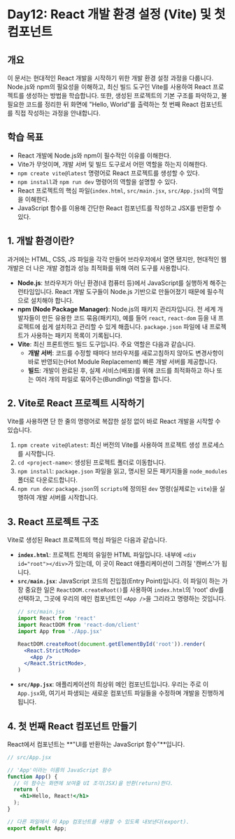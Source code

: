 # Day12: React 개발 환경 설정 (Vite) 및 첫 컴포넌트

## 개요

이 문서는 현대적인 React 개발을 시작하기 위한 개발 환경 설정 과정을 다룹니다. Node.js와 npm의 필요성을 이해하고, 최신 빌드 도구인 Vite를 사용하여 React 프로젝트를 생성하는 방법을 학습합니다. 또한, 생성된 프로젝트의 기본 구조를 파악하고, 불필요한 코드를 정리한 뒤 화면에 "Hello, World"를 출력하는 첫 번째 React 컴포넌트를 직접 작성하는 과정을 안내합니다.

## 학습 목표

* React 개발에 Node.js와 npm이 필수적인 이유를 이해한다.
* Vite가 무엇이며, 개발 서버 및 빌드 도구로서 어떤 역할을 하는지 이해한다.
* `npm create vite@latest` 명령어로 React 프로젝트를 생성할 수 있다.
* `npm install`과 `npm run dev` 명령어의 역할을 설명할 수 있다.
* React 프로젝트의 핵심 파일(`index.html`, `src/main.jsx`, `src/App.jsx`)의 역할을 이해한다.
* JavaScript 함수를 이용해 간단한 React 컴포넌트를 작성하고 JSX를 반환할 수 있다.

## 1. 개발 환경이란?

과거에는 HTML, CSS, JS 파일을 각각 만들어 브라우저에서 열면 됐지만, 현대적인 웹 개발은 더 나은 개발 경험과 성능 최적화를 위해 여러 도구를 사용합니다.

* **Node.js**: 브라우저가 아닌 환경(내 컴퓨터 등)에서 JavaScript를 실행하게 해주는 런타임입니다. React 개발 도구들이 Node.js 기반으로 만들어졌기 때문에 필수적으로 설치해야 합니다.
* **npm (Node Package Manager)**: Node.js의 패키지 관리자입니다. 전 세계 개발자들이 만든 유용한 코드 묶음(패키지), 예를 들어 `react`, `react-dom` 등을 내 프로젝트에 쉽게 설치하고 관리할 수 있게 해줍니다. `package.json` 파일에 내 프로젝트가 사용하는 패키지 목록이 기록됩니다.
* **Vite**: 최신 프론트엔드 빌드 도구입니다. 주요 역할은 다음과 같습니다.
    * **개발 서버**: 코드를 수정할 때마다 브라우저를 새로고침하지 않아도 변경사항이 바로 반영되는(Hot Module Replacement) 빠른 개발 서버를 제공합니다.
    * **빌드**: 개발이 완료된 후, 실제 서비스(배포)를 위해 코드를 최적화하고 하나 또는 여러 개의 파일로 묶어주는(Bundling) 역할을 합니다.

## 2. Vite로 React 프로젝트 시작하기

Vite를 사용하면 단 한 줄의 명령어로 복잡한 설정 없이 바로 React 개발을 시작할 수 있습니다.

1.  `npm create vite@latest`: 최신 버전의 Vite를 사용하여 프로젝트 생성 프로세스를 시작합니다.
2.  `cd <project-name>`: 생성된 프로젝트 폴더로 이동합니다.
3.  `npm install`: `package.json` 파일을 읽고, 명시된 모든 패키지들을 `node_modules` 폴더로 다운로드합니다.
4.  `npm run dev`: `package.json`의 `scripts`에 정의된 `dev` 명령(실제로는 `vite`)을 실행하여 개발 서버를 시작합니다.

## 3. React 프로젝트 구조

Vite로 생성된 React 프로젝트의 핵심 파일은 다음과 같습니다.

* **`index.html`**: 프로젝트 전체의 유일한 HTML 파일입니다. 내부에 `<div id="root"></div>`가 있는데, 이 곳이 React 애플리케이션이 그려질 '캔버스'가 됩니다.
* **`src/main.jsx`**: JavaScript 코드의 진입점(Entry Point)입니다. 이 파일이 하는 가장 중요한 일은 `ReactDOM.createRoot()`를 사용하여 `index.html`의 'root' div를 선택하고, 그곳에 우리의 메인 컴포넌트인 `<App />`을 그리라고 명령하는 것입니다.
    ```jsx
    // src/main.jsx
    import React from 'react'
    import ReactDOM from 'react-dom/client'
    import App from './App.jsx'

    ReactDOM.createRoot(document.getElementById('root')).render(
      <React.StrictMode>
        <App />
      </React.StrictMode>,
    )
    ```
* **`src/App.jsx`**: 애플리케이션의 최상위 메인 컴포넌트입니다. 우리는 주로 이 `App.jsx`와, 여기서 파생되는 새로운 컴포넌트 파일들을 수정하며 개발을 진행하게 됩니다.

## 4. 첫 번째 React 컴포넌트 만들기

React에서 컴포넌트는 **"UI를 반환하는 JavaScript 함수"**입니다.

```jsx
// src/App.jsx

// 'App'이라는 이름의 JavaScript 함수
function App() {
  // 이 함수는 화면에 보여줄 UI 조각(JSX)을 반환(return)한다.
  return (
    <h1>Hello, React!</h1>
  );
}

// 다른 파일에서 이 App 컴포넌트를 사용할 수 있도록 내보낸다(export).
export default App;
